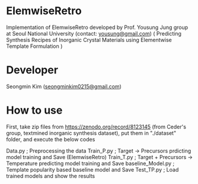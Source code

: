 # ElemwiseRetro
Implementation of ElemwiseRetro developed by Prof. Yousung Jung group at Seoul National University (contact: yousung@gmail.com)
( Predicting Synthesis Recipes of Inorganic Crystal Materials using Elementwise Template Formulation )


# Developer
Seongmin Kim (seongminkim0215@gmail.com)

# How to use
First, take zip files from https://zenodo.org/record/8123145 (from Ceder's group, textmined inorganic synthesis dataset),
put them in "./dataset" folder, and execute the below codes

Data.py            ; Preprocessing the data
Train_P.py         ; Target -> Precursors prdicting model training and Save (ElemwiseRetro)
Train_T.py         ; Target + Precursors -> Temperature predicting model training and Save
baseline_Model.py	 ; Template popularity based baseline model and Save
Test_TP.py	       ; Load trained models and show the results
